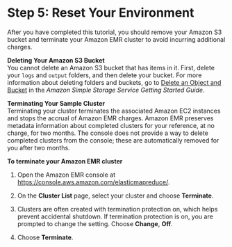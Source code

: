 # Step 5: Reset Your Environment<a name="emr-gs-reset-environment"></a>

After you have completed this tutorial, you should remove your Amazon S3 bucket and terminate your Amazon EMR cluster to avoid incurring additional charges\.

**Deleting Your Amazon S3 Bucket**  
 You cannot delete an Amazon S3 bucket that has items in it\. First, delete your `logs` and `output` folders, and then delete your bucket\. For more information about deleting folders and buckets, go to [Delete an Object and Bucket](http://docs.aws.amazon.com/AmazonS3/latest/gsg/DeletingAnObjectandBucket.html) in the *Amazon Simple Storage Service Getting Started Guide*\. 

**Terminating Your Sample Cluster**  
Terminating your cluster terminates the associated Amazon EC2 instances and stops the accrual of Amazon EMR charges\. Amazon EMR preserves metadata information about completed clusters for your reference, at no charge, for two months\. The console does not provide a way to delete completed clusters from the console; these are automatically removed for you after two months\. 

**To terminate your Amazon EMR cluster**

1. Open the Amazon EMR console at [https://console\.aws\.amazon\.com/elasticmapreduce/](https://console.aws.amazon.com/elasticmapreduce/)\.

1. On the **Cluster List** page, select your cluster and choose **Terminate**\. 

1. Clusters are often created with termination protection on, which helps prevent accidental shutdown\. If termination protection is on, you are prompted to change the setting\. Choose **Change**, **Off**\.

1. Choose **Terminate**\. 